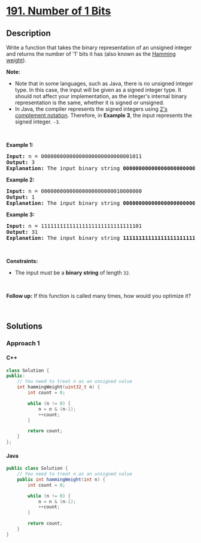# [191. Number of 1 Bits](https://leetcode.com/problems/number-of-1-bits)

## Description

<p>Write a function that takes&nbsp;the binary representation of an unsigned integer and returns the number of &#39;1&#39; bits it has (also known as the <a href="http://en.wikipedia.org/wiki/Hamming_weight" target="_blank">Hamming weight</a>).</p>

<p><strong>Note:</strong></p>

<ul>
    <li>Note that in some languages, such as Java, there is no unsigned integer type. In this case, the input will be given as a signed integer type. It should not affect your implementation, as the integer&#39;s internal binary representation is the same, whether it is signed or unsigned.</li>
    <li>In Java, the compiler represents the signed integers using <a href="https://en.wikipedia.org/wiki/Two%27s_complement" target="_blank">2&#39;s complement notation</a>. Therefore, in <strong class="example">Example 3</strong>, the input represents the signed integer. <code>-3</code>.</li>
</ul>
<p>&nbsp;</p>

<p><strong class="example">Example 1:</strong></p>
<pre>
<strong>Input:</strong> n = 00000000000000000000000000001011
<strong>Output:</strong> 3
<strong>Explanation:</strong> The input binary string <strong>00000000000000000000000000001011</strong> has a total of three &#39;1&#39; bits.
</pre>

<p><strong class="example">Example 2:</strong></p>
<pre>
<strong>Input:</strong> n = 00000000000000000000000010000000
<strong>Output:</strong> 1
<strong>Explanation:</strong> The input binary string <strong>00000000000000000000000010000000</strong> has a total of one &#39;1&#39; bit.
</pre>

<p><strong class="example">Example 3:</strong></p>
<pre>
<strong>Input:</strong> n = 11111111111111111111111111111101
<strong>Output:</strong> 31
<strong>Explanation:</strong> The input binary string <strong>11111111111111111111111111111101</strong> has a total of thirty one &#39;1&#39; bits.
</pre>
<p>&nbsp;</p>

<p><strong>Constraints:</strong></p>
<ul>
    <li>The input must be a <strong>binary string</strong> of length <code>32</code>.</li>
</ul>
<p>&nbsp;</p>

<strong>Follow up:</strong> If this function is called many times, how would you optimize it?
<p>&nbsp;</p>

## Solutions

### **Approach 1**

<!-- tabs:start -->

#### C++

```cpp
class Solution {
public:
    // You need to treat n as an unsigned value
    int hammingWeight(uint32_t n) {
        int count = 0;

        while (n != 0) {
            n = n & (n-1);
            ++count;
        }

        return count;
    }
};
```

#### Java

```java
public class Solution {
    // You need to treat n as an unsigned value
    public int hammingWeight(int n) {
        int count = 0;

        while (n != 0) {
            n = n & (n-1);
            ++count;
        }

        return count;
    }
}
```

<!-- tabs:end -->